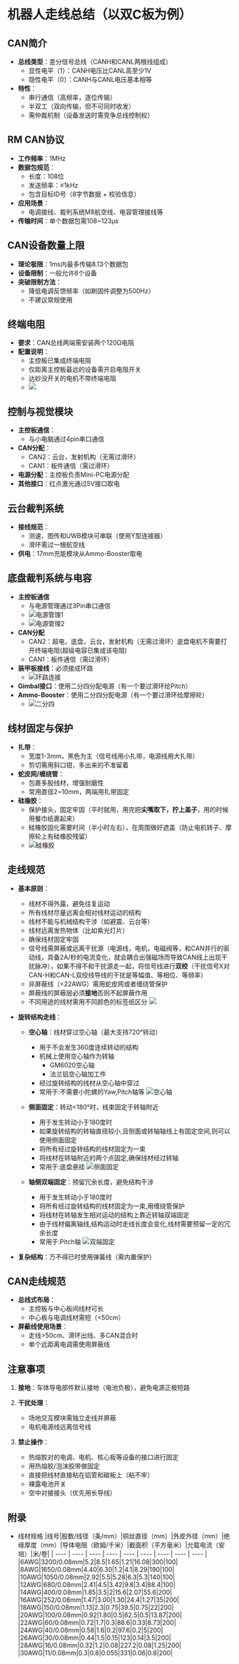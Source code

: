 #  机器人走线总结（以双C板为例）

## CAN简介
- **总线类型**：差分信号总线（CANH和CANL两根线组成）
  - 显性电平（1）：CANH电压比CANL高至少1V
  - 隐性电平（0）：CANH与CANL电压基本相等
- **特性**：
  - 串行通信（高频率，逐位传输）
  - 半双工（双向传输，但不可同时收发）
  - 需仲裁机制（设备发送时需竞争总线控制权）

## RM CAN协议
- **工作频率**：1MHz
- **数据包规范**：
  - 长度：108位
  - 发送频率：≤1kHz
  - 包含目标ID号（8字节数据 + 校验信息）
- **应用场景**：
  - 电调接线、裁判系统M8航空线、电容管理接线等
- **传输时间**：单个数据包需108~123μs

## CAN设备数量上限
- **理论极限**：1ms内最多传输8.13个数据包
- **设备限制**：一般允许8个设备
- **突破限制方法**：
  - 降低电调反馈频率（如刷固件调整为500Hz）
  - 不建议常规使用

## 终端电阻
- **要求**：CAN总线两端需安装两个120Ω电阻
- **配置说明**：
  - 主控板已集成终端电阻
  - 仅距离主控板最远的设备需开启电阻开关
  - 达妙没开关的电机不带终端电阻
  - ![](pics/终端电阻.png)

## 控制与视觉模块
- **主控板通信**：
  - 与小电脑通过4pin串口通信
- **CAN分配**：
  - CAN2：云台，发射机构（无需过滑环）
  - CAN1：板件通信（需过滑环）
- **电源分配**：主控板负责Mini-PC电源分配
- **其他接口**：红点激光通过5V接口取电

## 云台裁判系统
- **接线规范**：
  - 测速、图传和UWB模块可串联（使用Y型连接器）
  - 滑环需过一根航空线
- **供电**：17mm充能模块从Ammo-Booster取电

## 底盘裁判系统与电容

- **主控板通信**
  * 与电源管理通过3Pin串口通信
  * ![电源管理1](pics/电源管理1.png)
  * ![电源管理2](pics/电源管理2.png)
- **CAN分配**
  - CAN2：超电，底盘，云台，发射机构（无需过滑环）底盘电机不需要打开终端电阻(超级电容已集成该电阻)
  - CAN1：板件通信（需过滑环）
- **装甲板接线**：必须接成环路
  - ![环路连接](pics/环路连接.png)
- **Gimbal接口**：使用二分四分配电源（有一个要过滑环给Pitch）
- **Ammo-Booster**：使用二分四分配电源（有一个要过滑环给摩擦轮）
  - ![二分四](pics/二分四.png)
## 线材固定与保护
- **扎带**：
  - 宽度1-3mm，黑色为主（信号线用小扎带，电源线用大扎带）
  - 剪切需用斜口钳，多出来的不准留着
- **蛇皮网/缠绕管**：
  - 包裹多股线材，增强耐磨性
  - 常用直径2~10mm，两端用扎带固定
- **硅橡胶**：
  - 保护接头，固定牢固（平时就用，用完把**尖嘴取下，拧上盖子**，用的时候用餐巾纸裹起来）
  - 硅橡胶固化需要时间（半小时左右），在周围做好遮盖（防止电机转子、摩擦轮上有硅橡胶残留）
  - ![硅橡胶](pics/硅橡胶.png)

## 走线规范
- **基本原则**：
  - 线材不得外露，避免往复运动
  - 所有线材尽量远离会相对线材运动的结构
  - 线材不能与机械结构干涉（如避震、云台等）
  - 线材远离发热物体（比如紫光灯片）
  - 确保线材固定牢固
  - 信号线需屏蔽或远离干扰源（电源线，电机，电磁阀等，和CAN并行的驱动线，具备2A/秒的电流变化，就会耦合出强磁场而导致CAN线上出现干扰脉冲），如果不得不和干扰源走一起，将信号线进行**双绞**（干扰信号X对CAN-H和CAN-L双绞线导线的干扰是等幅值、等相位、等频率）
  - 非屏蔽线（<22AWG）需用蛇皮网或者缠绕管保护
  - 屏蔽线的屏蔽层必须**接地**否则不起屏蔽作用
  - 不同用途的线材需用不同颜色的标签纸区分
  ![](pics/can双绞效果.png)
  
- **旋转结构走线**：
  
  - **空心轴**：线材穿过空心轴（最大支持720°转动）
    - 用于不会发生360度连续转动的结构
    - 机械上使用空心轴作为转轴
        - GM6020空心轴
        - 法兰铝空心轴加工件
    - 经过旋转结构的线材从空心轴中穿过
    - 常用于:不需要小陀螺的Yaw,Pitch轴等
    ![空心轴](pics/空心轴.png)
  
  - **侧面固定**：转动<180°时，线束固定于转轴附近
    - 用于发生转动小于180度时
    - 如果旋转结构的转轴直径较小,且侧面或转轴轴线上有固定空间,则可以使用侧面固定
    - 将所有经过旋转结构的线材固定为一束
    - 将线材在转轴附近的两个点固定,确保线材经过转轴
    - 常用于:底盘悬挂
     ![侧面固定](pics/侧面固定.png)
  
  - **轴侧双端固定**：预留冗余长度，避免结构干涉
    - 用于发生转动小于180度时
    - 将所有经过旋转结构的线材固定为一束,用缠绕管保护
    - 将线材在转轴发生相对运动的结构上靠近转轴双端固定
    - 由于线材偏离轴线,结构运动时走线长度会变化,线材需要预留一定的冗余长度
    - 常用于:Pitch轴
    ![双端固定](pics/双端固定.png)
  
- **复杂结构**：万不得已时使用弹簧线（需内置保护）

## CAN走线规范
- **总线式布局**：
  - 主控板与中心板间线材可长
  - 中心板与电调线材需短（<50cm） 
- **屏蔽线使用场景**：
  - 走线>50cm、滑环出线、多CAN混合时
  - 单个远距离电调需使用屏蔽线

## 注意事项
1. **接地**：车体导电部件默认接地（电池负极），避免电源正极短路

2. **干扰处理**：
   - 场地交互模块需独立走线并屏蔽
   - 电机电源线远离信号线
   
3. **禁止操作**：

   - 热熔胶对的电调、电机、核心板等设备的接口进行固定
   - 用热熔胶/泡沫胶带做固定
   - 直接把线材直接粘在铝管和碳板上（粘不牢）
   - 裸露电池开关
   - 空中对接接头（优先用长导线）
   
     
## 附录

- 线材规格
|线号|股数/线径（条/mm）|铜丝直径（mm）|外皮外径（mm）|绝缘厚度（mm）|导体电阻（欧姆/千米）|截面积（平方毫米）|允载电流（安培）|米/卷|
| ---- | ---- | ---- | ---- | ---- | ---- | ---- | ---- | ---- |
|6AWG|3200/0.08mm|5.2|8.5|1.65|1.21|16.08|300|100|
|8AWG|1650/0.08mm|4.40|6.30|1.2|4.1|8.29|190|100|
|10AWG|1050/0.08mm|2.92|5.5|5.28|6.3|5.3|140|100|
|12AWG|680/0.08mm|2.41|4.5|3.42|9.8|3.4|88.4|100|
|14AWG|400/0.08mm|1.85|3.5|2|15.6|2.07|55.6|200|
|16AWG|252/0.08mm|1.47|3.00|1.30|24.4|1.27|35|200|
|18AWG|150/0.08mm|1.13|2.3|0.75|39.5|0.75|22|200|
|20AWG|100/0.08mm|0.92|1.80|0.5|62.5|0.5|13.87|200|
|22AWG|60/0.08mm|0.72|1.7|0.3|88.6|0.33|8.73|200|
|24AWG|40/0.08mm|0.58|1.6|0.2|97.6|0.2|5|200|
|26AWG|30/0.08mm|0.44|1.5|0.15|123|0.14|3.5|200|
|28AWG|16/0.08mm|0.32|1.2|0.08|227.2|0.08|1.25|200|
|30AWG|11/0.08mm|0.3|0.8|0.055|331|0.06|0.8|200|
